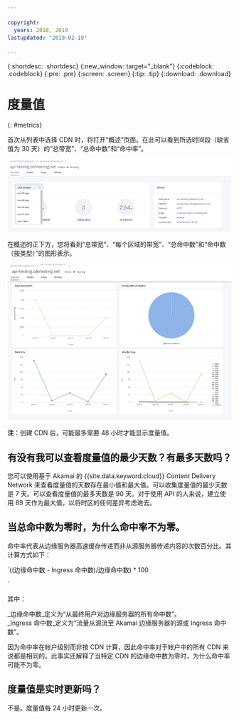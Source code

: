 ```yaml
---

copyright:
  years: 2018, 2019
lastupdated: "2019-02-19"

---
```


{:shortdesc: .shortdesc}
{:new_window: target="_blank"}
{:codeblock: .codeblock}
{:pre: .pre}
{:screen: .screen}
{:tip: .tip}
{:download: .download}

# 度量值
{: #metrics}

首次从列表中选择 CDN 时，将打开“概述”页面。在此可以看到所选时间段（缺省值为 30 天）的“总带宽”、“总命中数”和“命中率”。

  ![度量值概述](images/metrics-overview.png)

在概述的正下方，您将看到“总带宽”、“每个区域的带宽”、“总命中数”和“命中数（按类型）”的图形表示。

  ![度量值图形](images/metrics-graphs.png)

**注**：创建 CDN 后，可能最多需要 48 小时才能显示度量值。

## 有没有我可以查看度量值的最少天数？有最多天数吗？

您可以使用基于 Akamai 的 {{site.data.keyword.cloud}} Content Delivery Network 来查看度量值的天数存在最小值和最大值。可以收集度量值的最少天数是 7 天。可以查看度量值的最多天数是 90 天。对于使用 API 的人来说，建立使用 89 天作为最大值，以将时区的任何差异考虑进去。

## 当总命中数为零时，为什么命中率不为零。
命中率代表从边缘服务器高速缓存传递而非从源服务器传递内容的次数百分比。其计算方式如下：

`((边缘命中数 - Ingress 命中数)/边缘命中数) * 100

`

其中：

_边缘命中数_定义为“从最终用户对边缘服务器的所有命中数”。  
_Ingress 命中数_定义为“流量从源流至 Akamai 边缘服务器的源或 Ingress 命中数”。

因为命中率在帐户级别而非按 CDN 计算，因此命中率对于帐户中的所有 CDN 来说都是相同的。此事实还解释了当特定 CDN 的边缘命中数为零时，为什么命中率可能不为零。

## 度量值是实时更新吗？

不是。度量值每 24 小时更新一次。
